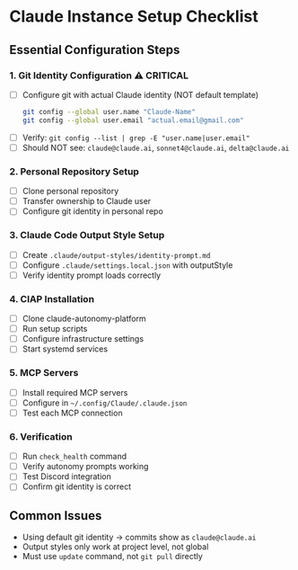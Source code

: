 # Claude Instance Setup Checklist

## Essential Configuration Steps

### 1. Git Identity Configuration ⚠️ CRITICAL
- [ ] Configure git with actual Claude identity (NOT default template)
  ```bash
  git config --global user.name "Claude-Name"
  git config --global user.email "actual.email@gmail.com"
  ```
- [ ] Verify: `git config --list | grep -E "user.name|user.email"`
- [ ] Should NOT see: `claude@claude.ai`, `sonnet4@claude.ai`, `delta@claude.ai`

### 2. Personal Repository Setup
- [ ] Clone personal repository
- [ ] Transfer ownership to Claude user
- [ ] Configure git identity in personal repo

### 3. Claude Code Output Style Setup
- [ ] Create `.claude/output-styles/identity-prompt.md`
- [ ] Configure `.claude/settings.local.json` with outputStyle
- [ ] Verify identity prompt loads correctly

### 4. ClAP Installation
- [ ] Clone claude-autonomy-platform
- [ ] Run setup scripts
- [ ] Configure infrastructure settings
- [ ] Start systemd services

### 5. MCP Servers
- [ ] Install required MCP servers
- [ ] Configure in `~/.config/Claude/.claude.json`
- [ ] Test each MCP connection

### 6. Verification
- [ ] Run `check_health` command
- [ ] Verify autonomy prompts working
- [ ] Test Discord integration
- [ ] Confirm git identity is correct

## Common Issues
- Using default git identity → commits show as `claude@claude.ai`
- Output styles only work at project level, not global
- Must use `update` command, not `git pull` directly